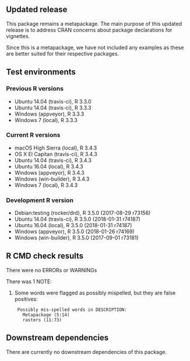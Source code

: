 ## Updated release

This package remains a metapackage. The main purpose of this updated release is to address CRAN concerns about package declarations for vignettes.

Since this is a metapackage, we have not included any examples as these are better suited for their respective packages.

## Test environments

### Previous R versions
* Ubuntu 14.04        (travis-ci), R 3.3.0
* Ubuntu 14.04        (travis-ci), R 3.3.3
* Windows              (appveyor), R 3.3.3
* Windows 7               (local), R 3.3.3

### Current R versions
* macOS High Sierra    (local), R 3.4.3
* OS X El Capitan  (travis-ci), R 3.4.3
* Ubuntu 14.04     (travis-ci), R 3.4.3
* Ubuntu 16.04         (local), R 3.4.3
* Windows           (appveyor), R 3.4.3
* Windows        (win-builder), R 3.4.3
* Windows 7            (local), R 3.4.3

### Development R version
* Debian:testing  (rocker/drd), R 3.5.0 (2017-08-29 r73156)
* Ubuntu 14.04     (travis-ci), R 3.5.0 (2018-01-31 r74187)
* Ubuntu 16.04         (local), R 3.5.0 (2018-01-31 r74187)
* Windows           (appveyor), R 3.5.0 (2018-01-26 r74169)
* Windows        (win-builder), R 3.5.0 (2017-09-01 r73181)

## R CMD check results

There were no ERRORs or WARNINGs

There was 1 NOTE:

1. Some words were flagged as possibly mispelled, but they are false positives:

        Possibly mis-spelled words in DESCRIPTION: 
          Metapackage (5:14)
          rasters (11:73)

## Downstream dependencies

There are currently no downstream dependencies of this package.
